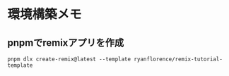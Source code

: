 # 環境構築メモ

## pnpmでremixアプリを作成

```shell
pnpm dlx create-remix@latest --template ryanflorence/remix-tutorial-template
```

